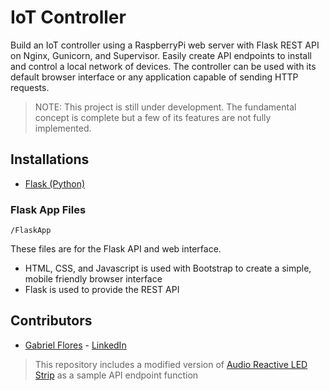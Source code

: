 # IoT Controller
Build an IoT controller using a RaspberryPi web server with Flask REST API on Nginx, Gunicorn, and Supervisor. Easily create API endpoints to install and control a local network of devices. The controller can be used with its default browser interface or any application capable of sending HTTP requests.

> NOTE: This project is still under development. The fundamental concept is complete but a few of its features are not fully implemented.

## Installations
* [Flask (Python)](http://flask.pocoo.org/docs/1.0/)

### Flask App Files
    /FlaskApp

These files are for the Flask API and web interface.

* HTML, CSS, and Javascript is used with Bootstrap to create a simple, mobile friendly browser interface
* Flask is used to provide the REST API

## Contributors

* [Gabriel Flores](https://github.com/rgabeflores) - [LinkedIn](https://www.linkedin.com/in/rgabrielflores/)

> This repository includes a modified version of [Audio Reactive LED Strip](https://github.com/scottlawsonbc/audio-reactive-led-strip) as a sample API endpoint function
